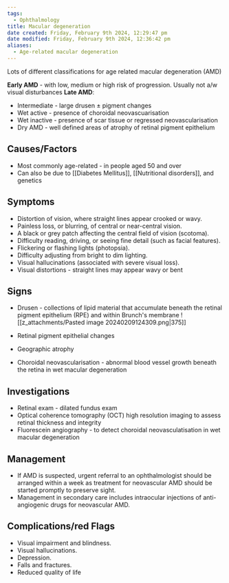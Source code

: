 ```yaml
---
tags:
  - Ophthalmology
title: Macular degeneration
date created: Friday, February 9th 2024, 12:29:47 pm
date modified: Friday, February 9th 2024, 12:36:42 pm
aliases:
  - Age-related macular degeneration
---
```

Lots of different classifications for age related macular degeneration (AMD)

**Early AMD** - with low, medium or high risk of progression. Usually not a/w visual disturbances 
**Late AMD**: 
- Intermediate - large drusen $\pm$ pigment changes
- Wet active - presence of choroidal neovascuarisation 
- Wet inactive - presence of scar tissue or regressed neovascularisation 
- Dry AMD - well defined areas of atrophy of retinal pigment epithelium


## Causes/Factors

- Most commonly age-related - in people aged 50 and over 
- Can also be due to [[Diabetes Mellitus]], [[Nutritional disorders]], and genetics 

## Symptoms

- Distortion of vision, where straight lines appear crooked or wavy.
- Painless loss, or blurring, of central or near-central vision.
- A black or grey patch affecting the central field of vision (scotoma).
- Difficulty reading, driving, or seeing fine detail (such as facial features). 
- Flickering or flashing lights (photopsia). 
- Difficulty adjusting from bright to dim lighting.
- Visual hallucinations (associated with severe visual loss).
- Visual distortions - straight lines may appear wavy or bent

## Signs
- Drusen - collections of lipid material that accumulate beneath the retinal pigment epithelium (RPE) and within Brunch's membrane
![[z_attachments/Pasted image 20240209124309.png|375]]

- Retinal pigment epithelial changes 
- Geographic atrophy
- Choroidal neovascularisation - abnormal blood vessel growth beneath the retina in wet macular degeneration 
## Investigations

- Retinal exam - dilated fundus exam
- Optical coherence tomography (OCT) high resolution imaging to assess retinal thickness and integrity 
- Fluorescein angiography - to detect choroidal neovasculatisation in wet macular degeneration

## Management

- If AMD is suspected, urgent referral to an ophthalmologist should be arranged within a week as treatment for neovascular AMD should be started promptly to preserve sight. 
- Management in secondary care includes intraocular injections of anti-angiogenic drugs for neovascular AMD.

## Complications/red Flags

- Visual impairment and blindness. 
- Visual hallucinations.
- Depression.
- Falls and fractures.
- Reduced quality of life